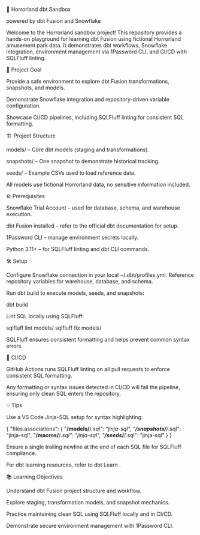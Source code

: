 🎢 Horrorland dbt Sandbox

powered by dbt Fusion and Snowflake

Welcome to the Horrorland sandbox project! This repository provides a hands-on playground for learning dbt Fusion using fictional Horrorland amusement park data. It demonstrates dbt workflows, Snowflake integration, environment management via 1Password CLI, and CI/CD with SQLFluff linting.

🚀 Project Goal

Provide a safe environment to explore dbt Fusion transformations, snapshots, and models.

Demonstrate Snowflake integration and repository-driven variable configuration.

Showcase CI/CD pipelines, including SQLFluff linting for consistent SQL formatting.

🏗 Project Structure

models/ – Core dbt models (staging and transformations).

snapshots/ – One snapshot to demonstrate historical tracking.

seeds/ – Example CSVs used to load reference data.

All models use fictional Horrorland data, no sensitive information included.

⚙️ Prerequisites

Snowflake Trial Account – used for database, schema, and warehouse execution.

dbt Fusion installed – refer to the official dbt documentation for setup.

1Password CLI – manage environment secrets locally.

Python 3.11+ – for SQLFluff linting and dbt CLI commands.

🛠 Setup

Configure Snowflake connection in your local ~/.dbt/profiles.yml. Reference repository variables for warehouse, database, and schema.

Run dbt build to execute models, seeds, and snapshots:

dbt build


Lint SQL locally using SQLFluff:

sqlfluff lint models/
sqlfluff fix models/


SQLFluff ensures consistent formatting and helps prevent common syntax errors.

🧪 CI/CD

GitHub Actions runs SQLFluff linting on all pull requests to enforce consistent SQL formatting.

Any formatting or syntax issues detected in CI/CD will fail the pipeline, ensuring only clean SQL enters the repository.

💡 Tips

Use a VS Code Jinja-SQL setup for syntax highlighting:

{
  "files.associations": {
    "**/models/**/*.sql": "jinja-sql",
    "**/snapshots/**/*.sql": "jinja-sql",
    "**/macros/**/*.sql": "jinja-sql",
    "**/seeds/**/*.sql": "jinja-sql"
  }
}


Ensure a single trailing newline at the end of each SQL file for SQLFluff compliance.

For dbt learning resources, refer to dbt Learn
.

📚 Learning Objectives

Understand dbt Fusion project structure and workflow.

Explore staging, transformation models, and snapshot mechanics.

Practice maintaining clean SQL using SQLFluff locally and in CI/CD.

Demonstrate secure environment management with 1Password CLI.